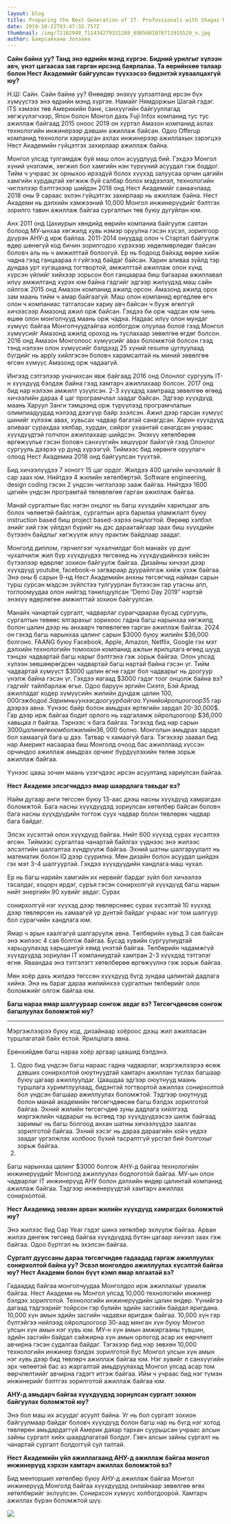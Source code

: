 ```yaml
---
layout: blog
title: Preparing the Next Generation of IT. Professionals with Shagai Nyamdorj
date: 2019-10-22T03:47:32.757Z
thumbnail: /img/72102948_711434279331288_6985601076711915520_n.jpg
author: Баярсайханы Золзаяа
---
```

**Сайн байна уу? Танд энэ өдрийн мэнд хүргэе. Бидний урилгыг хүлээн авч, үнэт цагаасаа зав гарган ирсэнд баярлалаа. Та өөрийнхөө талаар болон Нeст Акадeмийг байгуулсан түүхээсээ бидэнтэй хуваалцахгүй юу?**

Н.Ш: Сайн. Сайн байна уу? Өнөөдөр энэхүү уулзалтанд ирсэн бүх хүмүүстээ энэ өдрийн мэнд хүргэе. Намайг Нямдоржын Шагай гэдэг. ITS хэмээх төв Америкийн банк, санхүүгийн байгууллагад  хөгжүүлэгчээр, Япон болон Монгол дахь Fuji Infox компанид тус тус ажиллаж байгаад 2015 оноос 2019 он хүртэл Амазон компанид ахлах технологийн инжинерээр дэвшин ажиллаж байсан. Oдоо Offerup компанид технологи хариуцсан ахлах инжинерээр ажиллахын зэрэгцээ Нест Академийн гүйцэтгэх захирлаар ажиллаж байна.  

Монгол улсад тулгамдаж буй маш олон асуудлууд бий. Гэхдээ Монгол хүний үнэлэмж, хөгжил бол хамгийн нэн түрүүний асуудал гэж боддог. Тийм ч учраас эх орныхоо ирээдүй болох хүүхэд залуусаа орчин цагийн хамгийн хурдацтай хөгжиж буй салбар болох мэдээлэл, тeхнологийн чиглэлээр бэлтгэхээр шийдэн 2018 онд Нeст Академийг санаачлаад 2018 оны 9 сараас эхлэн гүйцэтгэх захирлаар нь ажиллаж байна. Нeст Академи нь дэлхийн хэмжээний 10,000 Монгол инжинерүүдийг бэлтгэх зорилго тавин ажиллаж байгаа сургалтын төв буюу дугуйлан юм. 

Aнх 2011 онд Цахиурын хөндийд өөрийн компаниа байгуулж саятан болоод МУ-ынхаа хөгжилд хувь нэмэр оруулна гэсэн хүсэл, зорилгоор дүүрэн АНУ-д ирж байлаа. 2011-2014 онуудад олон ч Стартап байгуулж өдөр шөнөгүй код бичин зорилгодоо хүрэхээр хөдөлмөрлөдөг байсан боловч аль нь ч амжилттай болоогүй. Ер нь бодоод байхад өөрөө хийж чадна гээд ганцаараа л гүйгээд байдаг байсан. Харин аливаа зүйлд тэр дундаа урт хугацаанд тогтвортой, амжилттай ажиллаж олон хүнд хүрсэн үйлийг хийхээр зорьсон бол ганцаараа биш багаараа ажиллавал илүү амжилтанд хүрэх юм байна гэдгийг эдгээр жилүүдэд маш сайн ойлгож 2015 онд Амазон компанид ажилд орсoн. Амазонд ажилд орох зам маань тийм ч амар байгаагүй. Маш олон компанид өргөдлөө өгч олон ч компаниас татгалзсан хариу авч байсан ч бууж өгөлгүй хичээсээр Амазонд ажил орж байсан. Гэхдээ би орж чадсан юм чинь өшөө олон монголчууд маань орж чадна. Надаас илүү олон мундаг хүмүүс байгаа Mонголчуудтайгаа холбогдож олуулаа болоё гээд Монгол хүмүүсийг Амазонд ажилд ороход нь туслахаар зөвөлгөө өгдөг болсон. 2016 онд Амазон Монголоос хүмүүсийг авах боломжтой болсон гээд тэнд нэлээн олон хүмүүсийг бэлдээд 25 хүний resume цуглуулаад бүгдийг нь apply хийлгэсэн боловч харамсалтай нь миний зөвөлгөө өгсөн хүмүүс Амазонд орж чадаагүй. 

Ингээд сэтгэлээр уначихсан явж байгаад 2016 онд Олонлог сургууль IT-н хүүхдүүд бэлдэж байна гээд хамтарч ажиллахаар болсон. 2017 онд бид нар нэлээн амжилт үзүүлсэн. 2-3 хүүхдэд хамтраад зөвөлгөө өгөөд хичээлийн дараа 4 цаг  програмчлал заадаг байсан. Эдгээр хүүхдүүд маань Харуул Занги тэмцээнд орж түрүүлээд програмчлалын олимпиадуудад нэлээд дээгүүр байр эзэлсэн. Ажил дээр гарсан хүмүүс шинийг хүлээж авах, хувьсах чадвар багатай санагдсан. Харин хүүхдүүд аливааг сурахдаа хялбар, хурдан, сийрэг ухаантай санагдсан учраас хүүхдүүдтэй голчлон ажиллахаар шийдсэн. Энэхүү хөтөлбөрөө өргөжүүльe гэсэн боловч санхүүгийн хөшүүрэг байхгүй гээд Олонлог сургууль дээрээ үр дүнд хүрээгүй. Тиймээс бид хөрөнгө оруулагч олоод Нeст Акадeмиа 2018 онд байгуулсан түүхтэй.

Бид хичээлүүдээ 7 хоногт 15 цаг ордог. Жилдээ 400 цагийн хичээлийг 8 сар заах юм. Нийтдээ 4 жилийн хөтөлбөртэй. Software engineering, design coding гэсэн 2 үндсэн чиглэлээр зааж байгаа. Нийтдээ 1600 цагийн үндсэн програмтай төлөвлөгөө гарган ажиллаж байгаа. 

Манай сургалтын бас нэгэн онцлог нь багш хүүхдийн харилцааг аль болох чөлөөтэй байлгаж, сургалтын арга барилаа уламжлалт буюу instruction based биш project based-ээрээ онцлогтой. Өөрөөр хэлбэл энийг хий гэж үйлдэл бүрийг нь дэс дараатайгаар заах биш хүүхдийн бүтээлч байдлыг хөгжүүлж илүү практик байдлаар заадаг.

Монголд диплом, гэрчилгээг чухалчилдаг бол манайх үр дүнг чухалчилж жил бүр хүүхдүүдээ төгсөхөд нь хүүхдүүдийнхээ хийсэн бүтээлээр өдөрлөг зохион байгуулж байгаа. Дизайны хичээл дээр хүүхдүүд youtube, facebook-н загвараар дуурайлгаж хийж үзэж байгаа. Энэ оны 6 сарын 9-нд Нест Академийн анхны төгсөгчид найман сарын турш сурсан мэдсэн зүйлстээ тулгуурлан бүтээсэн гар утасны апп, тоглоомуудаа олон нийтэд танилцуулсан “Demo Day 2019” нэртэй энэхүү өдөрлөгөө амжилттай зохион байгуулсан.

Манайх чанартай сургалт, чадварлаг сурагчдаараа бусад сургууль, сургалтын төвөөс ялгарахыг зорихоос гадна багш нарынхаа хөгжилд болон цалин дээр нь анхаарч төлөвлөгөө гарган ажиллаж байгаа. 2024 он гэхэд багш нарынхаа цалинг сарын $3000 буюу жилийн $36,000 болгоно. FAANG буюу Facebook, Apple, Amazon, Netflix, Google гэх мэт дэлхийн технологийн томоохон компанид ажлын ярилцлага өгөөд шууд тэнцэх чадвартай багш нарыг бэлтгэнэ гэж зорьж байгаа. Олон улсад хүлээн зөвшөөрөгдсөн чадвартай багш нартай байна гэсэн үг. Тийм чадвартай хүмүүст $3000 цалин өгнө гэдэг бол чадварыг нь доогуур үнэлж байна  гэсэн үг. Гэхдээ яагаад  $3000 гэдэг тоог онцолж байна вэ? гэдгийг тайлбарлаж өгье. Одоо баруун эргийн Сиэтл, Бэй Ариад ажилладаг кодер хүмүүсийн жилийн дундаж цалин $100,000 гэж бодоё. Зарим нь үүнээс доогуур байгаа. Үүний ойролцоогоор 35% нь татварт явж байгаа. Тэгэхээр 75,000$ гар дээрээ авна. Үүнээс байр болон амьдрах өртөгийн зардал 20-30,000$. Гар дээр ирж байгаа бодит орлого нь хадгаламж ойролцоогоор $36,000 хавьцаа л байгаа. Тэрнээс ч бага байгаа. Тэгэхэд бид нар сарын $3000 цалин өгөх юм бол жилийн 36,000$ болно. Монголын амьдрах зардал бол хамаагүй бага ш дээ. Татвар ч хамаагүй бага. Тэгэхээр заавал бид нар Америкт насаараа биш Монголд очоод бас ажилллаад хүссэн орчиндоо ажиллаж амьдрах орчинг бүрдүүлэхийн төлөө зорьж ажиллаж байгаа. 

Үүнээс цааш зочин маань үзэгчдээс ирсэн асуултанд хариулсан байгаа. 

**Нест Академи элсэгчиддээ ямар шаардлага тавьдаг вэ?**

Найм дугаар анги төгссөн буюу 13-аас дээш насны хүүхдүүд хамрагдах боломжтой. Бага насны хүүхдүүдэд зориулсан хөтөлбөр байсан боловч бага насны хүүхдүүдийн тогтож суух чадвар болон төвлөрөх чадвар бага байдаг.  

Элсэх хүсэлтэй олон хүүхдүүд байгаа. Нийт 600 хүүхэд сурах хүсэлтээ өгсөн. Тиймээс сургалтаа чанартай байлгах үүднээс энэ жилээс элсэлтийн шалгалтаа хүндрүүлж байгаа. Эхний шатны шалгаруулалт нь математик болон IQ дээр суурилна. Мөн дизайн болон асуудал шийдэх гэх мэт 3-4 шалгууртай. Гэхдээ хүүхдүүдийн хандлага маш чухал. 

Ер нь багш нарийн хамгийн их нервийг бардаг зүйл бол хичээлээ тасалдаг, хоцорч ирдэг, суръя гэсэн сонирхолгүй хүүхдүүд багш нарын нийт энергийн  90 хувийг авдаг. Сурах 

сонирхолгүй нэг хүүхэд дээр төвлөрснөөс сурах хүсэлтэй 10 хүүхэд дээр төвлөрсөн нь хамаагүй үр дүнтэй байдаг учраас нэг том шалгуур бол сурагчийн хандлага юм.  

Ямар ч арын хаалгагүй шалгаруулж авна. Tөлбөрийн хувьд 3 сая байсан энэ жилээс 4 сая болгож байгаа. Бусад хувийн сургуулиудтай харьцуулахад харьцангуй хямд үнэтэй байгаа. Төлбөрийн чадамжгүй хүүхдүүдэд зориулан IT компаниудтай хамтран 2-3 хүүхдэд тэтгэлэг өгнө. Яваандаа энэ тэтгэлэгт хөтөлбөрөө өргөжүүлнэ гэж зорьж байгаа.

Мөн хоёр дахь жилдээ төгссөн хүүхдүүд бүгд зундаа цалинтай дадлага хийнэ. Энэ нь бараг дараа жилийнхээ сургалтын төлбөрийг олох боломжийг олгож байгаа юм. 

**Багш нараа ямар шалгуураар сонгож авдаг вэ? Төгсөгчдөөсөө сонгож багшлуулах боломжтой юу?** 

- - -

Мэргэжлээрээ буюу код, дизайнаар хоёроос дээш жил ажилласан туршлагатай байх ёстой. Ярилцлага авна. 

Ерөнхийдөө багш нараа хоёр аргаар цаашид бэлдэнэ. 

1. Одоо бид үндсэн багш нараас гадна чадварлаг, мэргэжлээрээ өсөж дэвших сонирхолтой оюутнуудтай хамтарч ажиллан  туслах багшаар буюу цагаар ажиллуулдаг. Цаашдаа эдгээр оюутнууд маань туршлага хуримтлуулаад, бидэнтэй тогтвортой ажиллах сонирхолтой бол үндсэн багшаар ажиллуулах боломжтой. Тэдгээр оюутнууд болон манай академийн төгсөгчдөөсөө багш бэлдэх зорилготой байгаа. Эхний жилийн төгсөгчдөө зуны дадлага хийлгээд мэргэжлийн чадварыг нь өсгөөд тэр хүүхдүүдээсээ шилж байгаад заримыг нь багш болгоод анхан шатны хичээлүүдээ заалгах зорилготой байгаа. Эхний хэсэг нь дараа дараагийн хойч үедээ заадаг үргэлжлэх холбоос бүхий тасралтгүй урсгал бий болгохыг зорьж байгаа.  
2. 

Багш нарынхаа цалинг $3000 болгож АНУ-д байгаа технологийн инжинерүүдийг Монголд ажиллуулах бодлоготой бaйгаа. МУ-ын олон чадварлаг IT инжинерүүд АНУ болон дэлхийн өндөр цалинтай компанид ажиллаж байгаа. Тэдгээр инженерүүдтэй хамтарч ажиллах сонирхолтой. 

**Нeст Академид зөвхөн арван жилийн хүүхдүүд хамрагдах боломжтой юу?**

Энэ жилээс бид Gap Year гэдэг шинэ хөтөлбөр эхлүүлж байгаа. Арван жилээ дөнгөж төгсөөд байгаа хүүхдүүдэд бүтэн цагаар хичээл заах гэж байгаа. Одоо бүртгэл нь эхэлсэн байгаа. 

**Сургалт дууссаны дараа төгсөгчидөө гадаадад гаргаж ажиллуулах сонирхолтой байна уу? Эсвэл монголдоо ажиллуулах хүсэлтэй байгаа юу? Нeст Академи болон бүүт кэмп ямар ялгаатай вэ?**

Гадаадад байгаа монголчуудаа Монголдоо ирж ажиллахыг уриалж байгаа. Нeст Академи нь Монгол улсад 10,000 технологийн инжинер бэлдэх зорилготой. Технологийн инжинерүүдийн цалин өндөр. Үүнийгээ дагаад тэдгээрийг тойрсон гэр бүлийн эдийн засгийн байдал яригдана. 10,000 xүн амын эдийн засгийн чадавхи яригдаж байгаа. 10,000 хүн гэр бүлтэйгээ нийлээд ойролцоогоор 30-аад мянган хүн буюу Монгол улсын хүн амын нэг хувь юм.  МУ-н хүн амын амжиргааны түвшин, эдийн засгийн байдал сайжирна хүн амын орлогод асар их өөрчлөлт авчирна гэсэн судалгаа байдаг. Тэгэхээр бид нэр зөвхөн 10,000 технологийн инжинер бэлдэх зорилготой бус Монгол улсын хүн амын нэг хувь дээр бид төвлөрч ажиллаж байгаа юм. Нэг хувийг л санхүүгийн эрх чөлөөтэй бас аз жаргалтай амьдруулахад Монгол улсад асар том өөрчлөлтиийг авчирна гэдэгт итгэж байгаа. Ийм ч учраас бид нэг түмэн инжинерийг бэлтгэх зорилготой ажиллаж байгаа юм.

**АНУ-д амьдарч байгаа хүүхдүүдэд зориулсан сургалт зохион байгуулах боломжтой юу?** 

Энэ бол маш их асуудаг асуулт байна. Уг нь бол сургалт зохион байгуулмаар байдаг боловч хүүхдүүд болон багш нар нь бүгд нэг хотод төвлөрөн амьдардаггүй Америк даяар тархан суурьшсан учраас алсын зайны сургалт хийх шаардлагатай болдог. Гэвч алсын зайны сургалт нь чанартай сургалт болдоггүй сул талтай. 

**Нeст Академийн үйл ажиллагаанд АНУ-д ажиллаж байгаа монгол инжинерүүд хэрхэн хамтарч ажиллах боломжтой вэ?** 

Бид менторшип хөтөлбөр буюу АНУ-д ажиллаж байгаа Монгол инжинерүүд Монголд байгаа хүүхдүүдэд онлайнаар зөвөлгөө өгөх хөтөлбөрийг эхлүүлсэн. Сонирхсон хүмүүс холбогдоорой. Хамтарч ажиллах бүрэн боломжтой шүү.

![](/img/image-from-ios.jpg)
